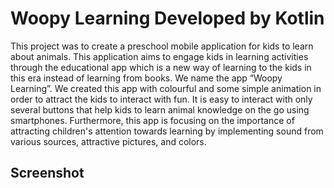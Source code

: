 # Woopy Learning Developed by Kotlin

This project was to create a preschool mobile application for kids to learn about animals. This application aims to engage kids in learning activities through the educational app which is a new way of learning to the kids in this era instead of learning from books. We name the app “Woopy Learning”. We created this app with colourful and some simple animation in order to attract the kids to interact with fun. It is easy to interact with only several buttons that help kids to learn animal knowledge on the go using smartphones. Furthermore, this app is focusing on the importance of attracting children's attention towards learning by implementing sound from various sources, attractive pictures, and colors.

## Screenshot


